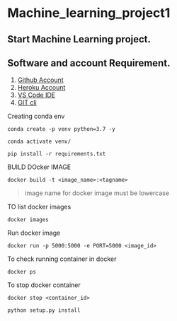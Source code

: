 # Machine_learning_project1

## Start Machine Learning project.
## Software and account Requirement.

1. [Github Account](https://github.com/)
2. [Heroku Account](https://dashboard.heroku.com/login)
3. [VS Code IDE](https://code.visualstudio.com/download)
4. [GIT cli](https://git-scm.com/downloads)


Creating conda env
```
conda create -p venv python=3.7 -y 
```
```
conda activate venv/
```

```
pip install -r requirements.txt
```

BUILD DOcker IMAGE
```
docker build -t <image_name>:<tagname>
```
>image name for docker image must be lowercase

TO list docker images
```
docker images
```

Run docker image
```
docker run -p 5000:5000 -e PORT=5000 <image_id>
```

To check running container in docker 
```
docker ps
```

To stop docker container
```
docker stop <container_id>
```


```
python setup.py install
```

